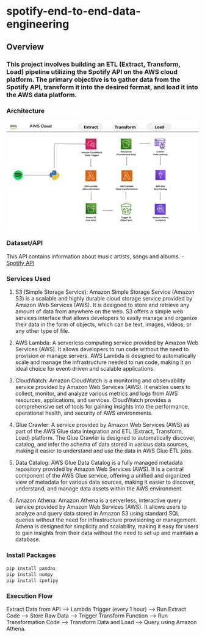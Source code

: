 # spotify-end-to-end-data-engineering

## Overview
### This project involves building an ETL (Extract, Transform, Load) pipeline utilizing the Spotify API on the AWS cloud platform. The primary objective is to gather data from the Spotify API, transform it into the desired format, and load it into the AWS data platform.

### Architecture
![Architecture Diagram](https://github.com/arrudaguilherme/spotify-end-to-end-data-engineering/blob/main/ETL_Architecture.png)

### Dataset/API

This API contains information about music artists, songs and albums. - [Spotify API](https://developer.spotify.com/documentation/web-api)

### Services Used

1. S3 (Simple Storage Service): Amazon Simple Storage Service (Amazon S3) is a scalable and highly durable cloud storage service provided by Amazon Web Services (AWS). It is designed to store and retrieve any amount of data from anywhere on the web. S3 offers a simple web services interface that allows developers to easily manage and organize their data in the form of objects, which can be text, images, videos, or any other type of file.

2. AWS Lambda: A serverless computing service provided by Amazon Web Services (AWS). It allows developers to run code without the need to provision or manage servers. AWS Lambda is designed to automatically scale and manage the infrastructure needed to run code, making it an ideal choice for event-driven and scalable applications.

3. CloudWatch: Amazon CloudWatch is a monitoring and observability service provided by Amazon Web Services (AWS). It enables users to collect, monitor, and analyze various metrics and logs from AWS resources, applications, and services. CloudWatch provides a comprehensive set of tools for gaining insights into the performance, operational health, and security of AWS environments.

4. Glue Crawler: A service provided by Amazon Web Services (AWS) as part of the AWS Glue data integration and ETL (Extract, Transform, Load) platform. The Glue Crawler is designed to automatically discover, catalog, and infer the schema of data stored in various data sources, making it easier to understand and use the data in AWS Glue ETL jobs.

5. Data Catalog: AWS Glue Data Catalog is a fully managed metadata repository provided by Amazon Web Services (AWS). It is a central component of the AWS Glue service, offering a unified and organized view of metadata for various data sources, making it easier to discover, understand, and manage data assets within the AWS environment.

6. Amazon Athena: Amazon Athena is a serverless, interactive query service provided by Amazon Web Services (AWS). It allows users to analyze and query data stored in Amazon S3 using standard SQL queries without the need for infrastructure provisioning or management. Athena is designed for simplicity and scalability, making it easy for users to gain insights from their data without the need to set up and maintain a database.

### Install Packages
```
pip install pandas
pip install numpy
pip install spotipy
```
### Execution Flow
Extract Data from API --> Lambda Trigger (every 1 hour) --> Run Extract Code --> Store Raw Data --> Trigger Transform Function --> Run Transformation Code --> Transform Data and Load --> Query using Amazon Athena.

